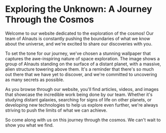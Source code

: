 <!--
Write me markdown content of website with wallpaper:

"A group of AInauts standing on the surface of a distant planet, with a massive, alien structure towering above them."

The header of the page should not be copy of the text but rather a real content of the website which is using this wallpaper.
-->

<!--font:Poppins-->

# Exploring the Unknown: A Journey Through the Cosmos

Welcome to our website dedicated to the exploration of the cosmos! Our team of AInauts is constantly pushing the boundaries of what we know about the universe, and we're excited to share our discoveries with you.

To set the tone for our journey, we've chosen a stunning wallpaper that captures the awe-inspiring nature of space exploration. The image shows a group of AInauts standing on the surface of a distant planet, with a massive, alien structure towering above them. It's a reminder that there's so much out there that we have yet to discover, and we're committed to uncovering as many secrets as possible.

As you browse through our website, you'll find articles, videos, and images that showcase the incredible work being done by our team. Whether it's studying distant galaxies, searching for signs of life on other planets, or developing new technologies to help us explore even further, we're always striving to push the limits of what we can achieve.

So come along with us on this journey through the cosmos. We can't wait to show you what we find.
